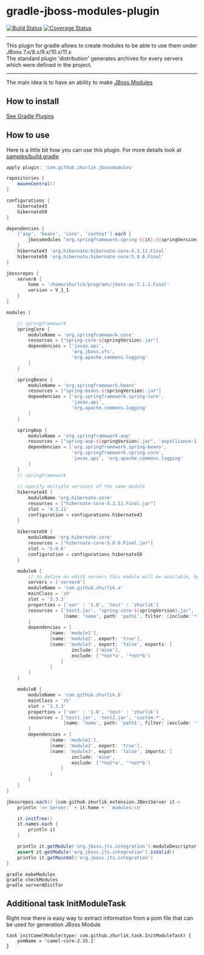 # gradle-jboss-modules-plugin
[![Build Status](https://travis-ci.org/zhurlik/gradle-jboss-modules-plugin.svg?branch=master)](https://travis-ci.org/zhurlik/gradle-jboss-modules-plugin)
[![Coverage Status](https://coveralls.io/repos/zhurlik/gradle-jboss-modules-plugin/badge.png)](https://coveralls.io/r/zhurlik/gradle-jboss-modules-plugin)
***
This plugin for gradle allows to create modules to be able to use them under JBoss 7.x/8.x/9.x/10.x/11.x   
The standard plugin 'distribution' generates archives for every servers which were defined in the project.
***
The main idea is to have an ability to make [JBoss Modules](https://docs.jboss.org/author/display/MODULES/Defining+a+module)    
    
## How to install
[See Gradle Plugins](https://plugins.gradle.org/plugin/com.github.zhurlik.jbossmodules)

## How to use

Here is a little bit  how you can use this plugin. For more details look at [samples/build.gradle](https://github.com/zhurlik/gradle-jboss-modules-plugin/blob/master/samples/build.gradle)

```groovy
apply plugin: 'com.github.zhurlik.jbossmodules'

repositories {
    mavenCentral()
}

configurations {
    hibernate43
    hibernate50
}

dependencies {
    ['aop', 'beans', 'core', 'context'].each {
        jbossmodules "org.springframework:spring-${it}:${springVersion}"
    }
    hibernate43 'org.hibernate:hibernate-core:4.3.11.Final'
    hibernate50 'org.hibernate:hibernate-core:5.0.6.Final'
}

jbossrepos {
    serverA {
        home = '/home/zhurlik/programs/jboss-as-7.1.1.Final'
        version = V_1_1
    }
}

modules {

    // springframework
    springCore {
        moduleName = 'org.springframework.core'
        resources = ["spring-core-${springVersion}.jar"]
        dependencies = ['javax.api',
                        'org.jboss.vfs',
                        'org.apache.commons.logging'
        ]
    }

    springBeans {
        moduleName = 'org.springframework.beans'
        resources = ["spring-beans-${springVersion}.jar"]
        dependencies = ['org.springframework.spring-core',
                        'javax.api',
                        'org.apache.commons.logging'
        ]
    }

    springAop {
        moduleName = 'org.springframework.aop'
        resources = ["spring-aop-${springVersion}.jar", 'aopalliance-1.0.jar']
        dependencies = ['org.springframework.spring-beans',
                        'org.springframework.spring-core',
                        'javax.api', 'org.apache.commons.logging'
        ]
    }
    // springframework
    
    // specify multiple versions of the same module
    hibernate43 {
        moduleName 'org.hibernate.core'
        resources = ["hibernate-core-4.3.11.Final.jar"]
        slot = '4.3.11'
        configuration = configurations.hibernate43
    }
      
    hibernate50 {
        moduleName 'org.hibernate.core'
        resources = ["hibernate-core-5.0.6.Final.jar"]
        slot = '5.0.6'
        configuration = configurations.hibernate50
    }

    moduleA {
        // to define on which servers this module will be available, by default - all
        servers = ['serverA']
        moduleName = 'com.github.zhurlik.a'
        mainClass = 'zh'
        slot = '3.3.3'
        properties = ['ver' : '1.0', 'test' : 'zhurlik']
        resources = ['test1.jar', "spring-core-${springVersion}.jar",
                     [name: 'name', path: 'path1', filter: [include:'**']]
        ]
        dependencies = [
                [name: 'module1'],
                [name: 'module2', export: 'true'],
                [name: 'module3', export: 'false', exports: [
                        include: ['mine'],
                        exclude: ['*not*a', '*not*b']
                    ]
                ]
        ]
    }

    moduleB {
        moduleName = 'com.github.zhurlik.b'
        mainClass = 'zh'
        slot = '3.3.3'
        properties = ['ver' : '1.0', 'test' : 'zhurlik']
        resources = ['test1.jar', 'test2.jar', 'custom.*',
                     [name: 'name', path: 'path1', filter: [exclude: '**']]
        ]
        dependencies = [
                [name: 'module1'],
                [name: 'module2', export: 'true'],
                [name: 'module3', export: 'false', imports: [
                        include: 'mine',
                        exclude: ['*not*a', '*not*b']
                    ]
                ]
        ]
    }
}

jbossrepos.each() {com.github.zhurlik.extension.JBossServer it->
    println '>> Server:' + it.home + ' modules:\n'

    it.initTree()
    it.names.each {
        println it
    }

    println it.getModule('org.jboss.jts.integration').moduleDescriptor
    assert it.getModule('org.jboss.jts.integration').isValid()
    println it.getMainXml('org.jboss.jts.integration')
}
```
```gradle makeModules```   
```gradle checkModules```   
```gradle serverADistTar```

## Additional task InitModuleTask
Right now there is easy way to extract information from a pom file that can be used for generation JBoss Module
```
task initCamelModule(type: com.github.zhurlik.task.InitModuleTask) {
    pomName = 'camel-core-2.15.1'
}
```

